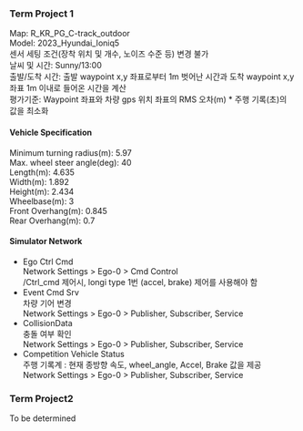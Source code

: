 ### Term Project 1
Map: R_KR_PG_C-track_outdoor   
Model: 2023_Hyundai_Ioniq5   
센서 세팅 조건(장착 위치 및 개수, 노이즈 수준 등) 변경 불가   
날씨 및 시간: Sunny/13:00   
출발/도착 시간: 출발 waypoint x,y 좌표로부터 1m 벗어난 시간과 도착 waypoint x,y 좌표 1m 이내로 들어온 시간을 계산   
평가기준: Waypoint 좌표와 차량 gps 위치 좌표의 RMS 오차(m) * 주행 기록(초)의 값을 최소화   

#### Vehicle Specification
Minimum turning radius(m): 5.97   
Max. wheel steer angle(deg): 40   
Length(m): 4.635   
Width(m): 1.892   
Height(m): 2.434   
Wheelbase(m): 3   
Front Overhang(m): 0.845   
Rear Overhang(m): 0.7   

#### Simulator Network
- Ego Ctrl Cmd    
  Network Settings > Ego-0 > Cmd Control   
  /Ctrl_cmd 제어시, longi type 1번 (accel, brake) 제어를 사용해야 함   
- Event Cmd Srv   
  차량 기어 변경   
  Network Settings > Ego-0 > Publisher, Subscriber, Service   
- CollisionData   
  충돌 여부 확인   
  Network Settings > Ego-0 > Publisher, Subscriber, Service   
- Competition Vehicle Status   
  주행 기록계 : 현재 종방향 속도,  wheel_angle, Accel, Brake 값을 제공   
  Network Settings > Ego-0 > Publisher, Subscriber, Service   

### Term Project2
To be determined
